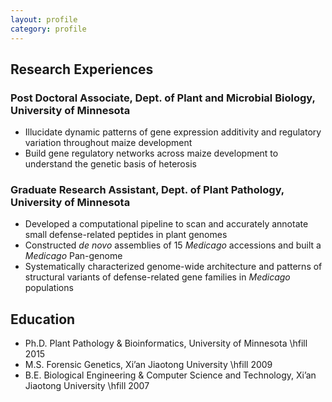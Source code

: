 ```yaml
---
layout: profile
category: profile
---
```


## Research Experiences

### Post Doctoral Associate, Dept. of Plant and Microbial Biology, University of Minnesota

* Illucidate dynamic patterns of gene expression additivity and regulatory variation throughout maize development
* Build gene regulatory networks across maize development to understand the genetic basis of heterosis

### Graduate Research Assistant, Dept. of Plant Pathology, University of Minnesota
* Developed a computational pipeline to scan and accurately annotate small defense-related peptides in plant genomes
* Constructed *de novo* assemblies of 15 *Medicago* accessions and built a *Medicago* Pan-genome
* Systematically characterized genome-wide architecture and patterns of structural variants of defense-related gene families in *Medicago* populations

## Education
* Ph.D. Plant Pathology & Bioinformatics, University of Minnesota \hfill 2015
* M.S. Forensic Genetics, Xi’an Jiaotong University \hfill 2009
* B.E. Biological Engineering & Computer Science and Technology, Xi’an Jiaotong University \hfill 2007